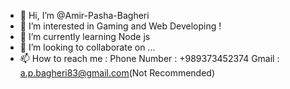 - 👋 Hi, I’m @Amir-Pasha-Bagheri
- 👀 I’m interested in Gaming and Web Developing !
- 🌱 I’m currently learning Node js
- 💞️ I’m looking to collaborate on ...
- 📫 How to reach me :
Phone Number : +989373452374
Gmail : a.p.bagheri83@gmail.com(Not Recommended)

<!---
Amir-Pasha-Bagheri/Amir-Pasha-Bagheri is a ✨ special ✨ repository because its `README.md` (this file) appears on your GitHub profile.
You can click the Preview link to take a look at your changes.
--->
